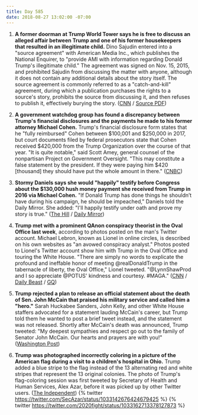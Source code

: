 ```yaml
---
title: Day 585
date: 2018-08-27 13:02:00 -07:00
---
```


1. **A former doorman at Trump World Tower says he is free to discuss an alleged affair between Trump and one of his former housekeepers that resulted in an illegitimate child.** Dino Sajudin entered into a "source agreement" with American Media Inc., which publishes the National Enquirer, to "provide AMI with information regarding Donald Trump's illegitimate child." The agreement was signed on Nov. 15, 2015, and prohibited Sajudin from discussing the matter with anyone, although it does not contain any additional details about the story itself. The source agreement is commonly referred to as a "catch-and-kill" agreement, during which a publication purchases the rights to a source's story, prohibits the source from discussing it, and then refuses to publish it, effectively burying the story. ([CNN](https://www.cnn.com/2018/08/24/politics/trump-tower-doorman-contract-ami/index.html) / [Source PDF](http://cdn.cnn.com/cnn/2018/images/08/24/sajudin.ami.pdf))

2. **A government watchdog group has found a discrepancy between Trump's financial disclosures and the payments he made to his former attorney Michael Cohen.** Trump's financial disclosure form states that he "fully reimbursed" Cohen between $100,001 and $250,000 in 2017, but court documents filed by federal prosecutors state that Cohen received $420,000 from the Trump Organization over the course of that year. "It is quite notable," said Scott Amey, general counsel of the nonpartisan Project on Government Oversight. "This may constitute a false statement by the president. If they were paying him $420 \[thousand\] they should have put the whole amount in there." ([CNBC](https://www.cnbc.com/2018/08/24/trump-paid-michael-cohen-more-than-what-he-stated-in-financial-disclosure.html))

3. **Stormy Daniels says she would "happily" testify before Congress about the $130,000 hush money payment she received from Trump in 2016 via Michael Cohen.** "If Donald Trump has done things he shouldn’t have during his campaign, he should be impeached," Daniels told the Daily Mirror. She added: "I'll happily testify under oath and prove my story is true." ([The Hill](http://thehill.com/homenews/administration/403709-stormy-daniels-says-she-will-testify-before-congress) / [Daily Mirror](https://www.mirror.co.uk/news/us-news/stormy-daniels-vows-testify-donald-13139717))

4. **Trump met with a prominent QAnon conspiracy theorist in the Oval Office last week**, according to photos posted on the man's Twitter account. Michael Lebron, known as Lionel in online circles, is described on his own websites as "an avowed conspiracy analyst." Photos posted to Lionel's Twitter account show him with Trump in the Oval Office and touring the White House. "There are simply no words to explicate the profound and ineffable honor of meeting @realDonaldTrump in the tabernacle of liberty, the Oval Office," Lionel tweeted. "@LynnShawProd and I so appreciate @POTUS' kindness and courtesy. #MAGA." ([CNN](https://www.cnn.com/2018/08/25/politics/donald-trump-qanon-white-house/index.html) / [Daily Beast](https://www.thedailybeast.com/trump-in-oval-office-meets-promoter-of-qanon-conspiracy-theory-that-says-democrats-run-pedophile-cult) / [GQ](https://www.gq.com/story/qanon-conspiracy-theorist-oval-office-trump))

5. **Trump rejected a plan to release an official statement about the death of Sen. John McCain that praised his military service and called him a "hero."** Sarah Huckabee Sanders, John Kelly, and other White House staffers advocated for a statement lauding McCain's career, but Trump told them he wanted to post a brief tweet instead, and the statement was not released. Shortly after McCain's death was announced, Trump tweeted: "My deepest sympathies and respect go out to the family of Senator John McCain. Our hearts and prayers are with you!" ([Washington Post](https://www.washingtonpost.com/politics/trump-rejected-plans-for-a-white-house-statement-praising-mccain/2018/08/26/0d0478e4-a967-11e8-8f4b-aee063e14538_story.html?utm_term=.fcbaee81b9cf))

6. **Trump was photographed incorrectly coloring in a picture of the American flag during a visit to a children's hospital in Ohio.** Trump added a blue stripe to the flag instead of the 13 alternating red and white stripes that represent the 13 original colonies. The photo of Trump's flag-coloring session was first tweeted by Secretary of Health and Human Services, Alex Azar, before it was picked up by other Twitter users. ([The Independent](https://www.independent.co.uk/news/world/americas/us-politics/donald-trump-us-flag-wrong-colour-blue-stripe-a8508556.html))
   {% twitter https://twitter.com/SecAzar/status/1033142676424679425 %}
   {% twitter https://twitter.com/2020fight/status/1033162713378127873 %}